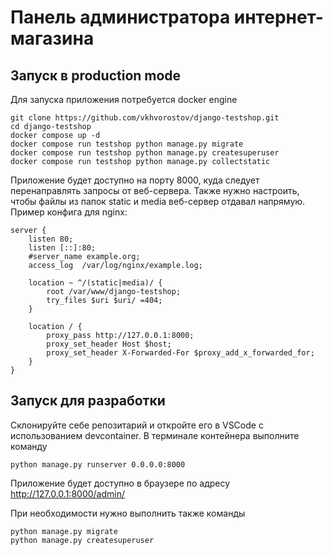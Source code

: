 # Панель администратора интернет-магазина

## Запуск в production mode

Для запуска приложения потребуется docker engine

```
git clone https://github.com/vkhvorostov/django-testshop.git
cd django-testshop
docker compose up -d
docker compose run testshop python manage.py migrate
docker compose run testshop python manage.py createsuperuser
docker compose run testshop python manage.py collectstatic
```

Приложение будет доступно на порту 8000, куда следует перенаправлять запросы от веб-сервера. Также нужно настроить, чтобы файлы из папок static и media веб-сервер отдавал напрямую. Пример конфига для nginx:

```
server {
    listen 80;
    listen [::]:80;
    #server_name example.org;
    access_log  /var/log/nginx/example.log;

    location ~ ^/(static|media)/ {
        root /var/www/django-testshop;
        try_files $uri $uri/ =404;
    }

    location / {
        proxy_pass http://127.0.0.1:8000;
        proxy_set_header Host $host;
        proxy_set_header X-Forwarded-For $proxy_add_x_forwarded_for;
    }
}
```

## Запуск для разработки

Склонируйте себе репозитарий и откройте его в VSCode с использованием devcontainer. В терминале контейнера выполните команду
```
python manage.py runserver 0.0.0.0:8000
```
Приложение будет доступно в браузере по адресу http://127.0.0.1:8000/admin/

При необходимости нужно выполнить также команды
```
python manage.py migrate
python manage.py createsuperuser
```
